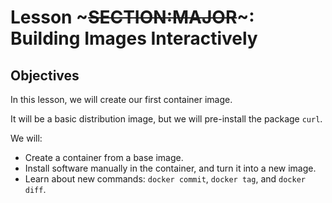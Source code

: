 <!SLIDE>
# Lesson ~~~SECTION:MAJOR~~~: Building Images Interactively

## Objectives

In this lesson, we will create our first container image.

It will be a basic distribution image, but we will pre-install
the package `curl`.

We will: 

* Create a container from a base image.
* Install software manually in the container, and turn it
  into a new image.
* Learn about new commands: `docker commit`, `docker tag`, and `docker diff`.
